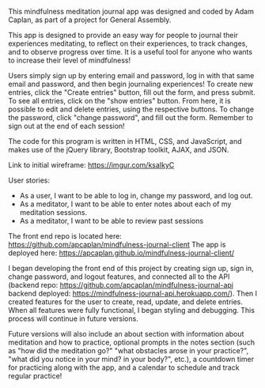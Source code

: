 This mindfulness meditation journal app was designed and coded by Adam Caplan, as part of a project for General Assembly.

This app is designed to provide an easy way for people to journal their experiences meditating, to reflect on their experiences, to track changes, and to observe progress over time. It is a useful tool for anyone who wants to increase their level of mindfulness!

Users simply sign up by entering email and password, log in with that same email and password, and then begin journaling experiences! To create new entries, click the "Create entries" button, fill out the form, and press submit. To see all entries, click on the "show entries" button. From here, it is possible to edit and delete entries, using the respective buttons. To change the password, click "change password", and fill out the form. Remember to sign out at the end of each session!

The code for this program is written in HTML, CSS, and JavaScript, and makes use of the jQuery library, Bootstrap toolkit, AJAX, and JSON.

Link to initial wireframe: https://imgur.com/ksaIkyC

User stories:
- As a user, I want to be able to log in, change my password, and log out.
- As a meditator, I want to be able to enter notes about each of my meditation sessions.
- As a meditator, I want to be able to review past sessions

The front end repo is located here: https://github.com/apcaplan/mindfulness-journal-client
The app is deployed here: https://apcaplan.github.io/mindfulness-journal-client/

I began developing the front end of this project by creating sign up, sign in, change password, and logout features, and connected all to the API (backend repo: https://github.com/apcaplan/mindfulness-journal-api backend deployed: https://mindfulness-journal-api.herokuapp.com/). Then I created features for the user to create, read, update, and delete entries. When all features were fully functional, I began styling and debugging. This process will continue in future versions.

Future versions will also include an about section with information about meditation and how to practice, optional prompts in the notes section (such as "how did the meditation go?" "what obstacles arose in your practice?", "what did you notice in your mind? in your body?", etc.), a countdown timer for practicing along with the app, and a calendar to schedule and track regular practice!

